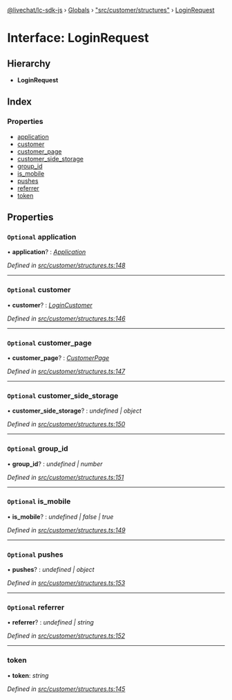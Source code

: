[@livechat/lc-sdk-js](../README.md) › [Globals](../globals.md) › ["src/customer/structures"](../modules/_src_customer_structures_.md) › [LoginRequest](_src_customer_structures_.loginrequest.md)

# Interface: LoginRequest

## Hierarchy

* **LoginRequest**

## Index

### Properties

* [application](_src_customer_structures_.loginrequest.md#optional-application)
* [customer](_src_customer_structures_.loginrequest.md#optional-customer)
* [customer_page](_src_customer_structures_.loginrequest.md#optional-customer_page)
* [customer_side_storage](_src_customer_structures_.loginrequest.md#optional-customer_side_storage)
* [group_id](_src_customer_structures_.loginrequest.md#optional-group_id)
* [is_mobile](_src_customer_structures_.loginrequest.md#optional-is_mobile)
* [pushes](_src_customer_structures_.loginrequest.md#optional-pushes)
* [referrer](_src_customer_structures_.loginrequest.md#optional-referrer)
* [token](_src_customer_structures_.loginrequest.md#token)

## Properties

### `Optional` application

• **application**? : *[Application](_src_customer_structures_.application.md)*

*Defined in [src/customer/structures.ts:148](https://github.com/livechat/lc-sdk-js/blob/3cb601c/src/customer/structures.ts#L148)*

___

### `Optional` customer

• **customer**? : *[LoginCustomer](_src_customer_structures_.logincustomer.md)*

*Defined in [src/customer/structures.ts:146](https://github.com/livechat/lc-sdk-js/blob/3cb601c/src/customer/structures.ts#L146)*

___

### `Optional` customer_page

• **customer_page**? : *[CustomerPage](_src_customer_structures_.customerpage.md)*

*Defined in [src/customer/structures.ts:147](https://github.com/livechat/lc-sdk-js/blob/3cb601c/src/customer/structures.ts#L147)*

___

### `Optional` customer_side_storage

• **customer_side_storage**? : *undefined | object*

*Defined in [src/customer/structures.ts:150](https://github.com/livechat/lc-sdk-js/blob/3cb601c/src/customer/structures.ts#L150)*

___

### `Optional` group_id

• **group_id**? : *undefined | number*

*Defined in [src/customer/structures.ts:151](https://github.com/livechat/lc-sdk-js/blob/3cb601c/src/customer/structures.ts#L151)*

___

### `Optional` is_mobile

• **is_mobile**? : *undefined | false | true*

*Defined in [src/customer/structures.ts:149](https://github.com/livechat/lc-sdk-js/blob/3cb601c/src/customer/structures.ts#L149)*

___

### `Optional` pushes

• **pushes**? : *undefined | object*

*Defined in [src/customer/structures.ts:153](https://github.com/livechat/lc-sdk-js/blob/3cb601c/src/customer/structures.ts#L153)*

___

### `Optional` referrer

• **referrer**? : *undefined | string*

*Defined in [src/customer/structures.ts:152](https://github.com/livechat/lc-sdk-js/blob/3cb601c/src/customer/structures.ts#L152)*

___

###  token

• **token**: *string*

*Defined in [src/customer/structures.ts:145](https://github.com/livechat/lc-sdk-js/blob/3cb601c/src/customer/structures.ts#L145)*
